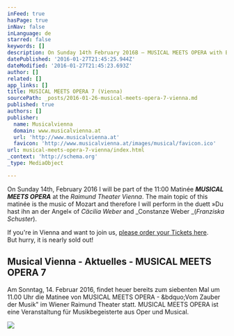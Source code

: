 ```yaml
---
inFeed: true
hasPage: true
inNav: false
inLanguage: de
starred: false
keywords: []
description: On Sunday 14th February 2016B – MUSICAL MEETS OPERA with Brigitte Oelke
datePublished: '2016-01-27T21:45:25.944Z'
dateModified: '2016-01-27T21:45:23.693Z'
author: []
related: []
app_links: []
title: MUSICAL MEETS OPERA 7 (Vienna)
sourcePath: _posts/2016-01-26-musical-meets-opera-7-vienna.md
published: true
authors: []
publisher:
  name: Musicalvienna
  domain: www.musicalvienna.at
  url: 'http://www.musicalvienna.at'
  favicon: 'http://www.musicalvienna.at/images/musical/favicon.ico'
url: musical-meets-opera-7-vienna/index.html
_context: 'http://schema.org'
_type: MediaObject

---
```

On Sunday 14th, February 2016 I will be part of the 11:00 Matinée **_MUSICAL MEETS OPERA_** at the _Raimund Theater Vienna_. The main topic of this matinée is the music of Mozart and therefore I will perform in the duett »Du hast ihn an der Angel« of _Cäcilia Weber_ and _Constanze Weber _(_Franziska Schuster_).

If you're in Vienna and want to join us, [please order your Tickets here][0].  
But hurry, it is nearly sold out!

<article style=""><h1>Musical Vienna - Aktuelles - MUSICAL MEETS OPERA 7</h1><p>Am Sonntag, 14. Februar 2016, findet heuer bereits zum siebenten Mal um 11.00 Uhr die Matinee von MUSICAL MEETS OPERA - &amp;bdquo;Vom Zauber der Musik" im Wiener Raimund Theater statt. MUSICAL MEETS OPERA ist eine Veranstaltung für Musikbegeisterte aus Oper und Musical.</p><img src="https://s3-us-west-2.amazonaws.com/the-grid-img/p/4df94977b3dba16a3eec9d89f6166aad913a0838.jpg" /></article>



[0]: http://www.musicalvienna.at/index.php/de/spielplan/production/205631/tickets